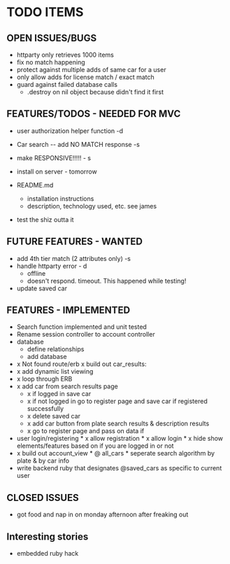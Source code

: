 # TODO ITEMS

## OPEN ISSUES/BUGS
* httparty only retrieves 1000 items
* fix no match happening
* protect against multiple adds of same car for a user
* only allow adds for license match / exact match
* guard against failed database calls
  * .destroy on nil object because didn't find it first

## FEATURES/TODOS - NEEDED FOR MVC

* user authorization helper function -d
* Car search -- add NO MATCH response -s

* make RESPONSIVE!!!!! - s

* install on server - tomorrow

* README.md
  * installation instructions
  * description, technology used, etc.  see james

* test the shiz outta it

## FUTURE FEATURES - WANTED
* add 4th tier match (2 attributes only) -s
* handle httparty error - d
  * offline
  * doesn't respond.  timeout. This happened while testing!
* update saved car


## FEATURES - IMPLEMENTED
* Search function implemented and unit tested
* Rename session controller to account controller
* database
  * define relationships
  * add database
* x Not found route/erb
x build out car_results:
 * x add dynamic list viewing
 * x loop through ERB
* x add car from search results page
   * x if logged in save car
   * x if not logged in go to register page and save car if registered successfully
   * x delete saved car
   * x add car button from plate search results & description results
    * x go to register page and pass on data if
* user login/registering
      * x allow registration
      * x allow login
      * x hide show elements/features based on if you are logged in or not
* x build out account_view
        * @ all_cars
        * seperate search algorithm by plate & by car info        
* write backend ruby that designates @saved_cars as specific to current user


## CLOSED ISSUES
* got food and nap in on monday afternoon after freaking out


## Interesting stories
* embedded ruby hack
